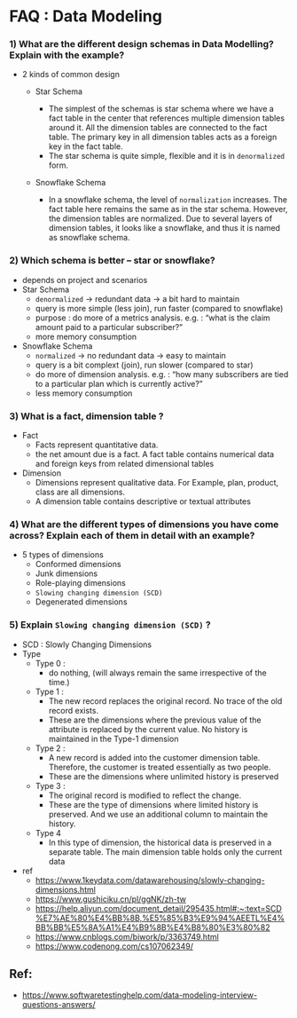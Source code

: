 # FAQ : Data Modeling


### 1) What are the different design schemas in Data Modelling? Explain with the example?
- 2 kinds of common design
    - Star Schema
        - The simplest of the schemas is star schema where we have a fact table in the center that references multiple dimension tables around it. All the dimension tables are connected to the fact table. The primary key in all dimension tables acts as a foreign key in the fact table.
        - The star schema is quite simple, flexible and it is in `denormalized` form.

    - Snowflake Schema
        - In a snowflake schema, the level of `normalization` increases. The fact table here remains the same as in the star schema. However, the dimension tables are normalized.  Due to several layers of dimension tables, it looks like a snowflake, and thus it is named as snowflake schema.

### 2)  Which schema is better – star or snowflake?
- depends on project and scenarios
- Star Schema
    - `denormalized` -> redundant data -> a bit hard to maintain
    - query is more simple (less join), run faster (compared to snowflake)
    - purpose : do more of a metrics analysis. e.g. : “what is the claim amount paid to a particular subscriber?”
    - more memory consumption
- Snowflake Schema
    - `normalized` -> no redundant data -> easy to maintain
    - query is a bit complext (join), run slower (compared to star)
    - do more of dimension analysis. e.g. :  “how many subscribers are tied to a particular plan which is currently active?” 
    - less memory consumption

### 3) What is a fact, dimension table ?
- Fact
    - Facts represent quantitative data.
    - the net amount due is a fact. A fact table contains numerical data and foreign keys from related dimensional tables
- Dimension
    - Dimensions represent qualitative data. For Example, plan, product, class are all dimensions.
    - A dimension table contains descriptive or textual attributes

### 4)  What are the different types of dimensions you have come across? Explain each of them in detail with an example?
- 5 types of dimensions
    - Conformed dimensions
    - Junk dimensions
    - Role-playing dimensions
    - `Slowing changing dimension (SCD)`
    - Degenerated dimensions

### 5) Explain `Slowing changing dimension (SCD)` ?
- SCD : Slowly Changing Dimensions
- Type
    - Type 0 :
        - do nothing, (will always remain the same irrespective of the time.)
    - Type 1 : 
        - The new record replaces the original record. No trace of the old record exists.
        - These are the dimensions where the previous value of the attribute is replaced by the current value. No history is maintained in the Type-1 dimension
    - Type 2 : 
        - A new record is added into the customer dimension table. Therefore, the customer is treated essentially as two people.
        - These are the dimensions where unlimited history is preserved
    - Type 3 : 
        - The original record is modified to reflect the change.
        - These are the type of dimensions where limited history is preserved. And we use an additional column to maintain the history. 
    - Type 4
        - In this type of dimension, the historical data is preserved in a separate table. The main dimension table holds only the current data
- ref
    - https://www.1keydata.com/datawarehousing/slowly-changing-dimensions.html
    - https://www.gushiciku.cn/pl/ggNK/zh-tw
    - https://help.aliyun.com/document_detail/295435.html#:~:text=SCD%E7%AE%80%E4%BB%8B,%E5%85%B3%E9%94%AEETL%E4%BB%BB%E5%8A%A1%E4%B9%8B%E4%B8%80%E3%80%82
    - https://www.cnblogs.com/biwork/p/3363749.html
    - https://www.codenong.com/cs107062349/

## Ref:
- https://www.softwaretestinghelp.com/data-modeling-interview-questions-answers/
